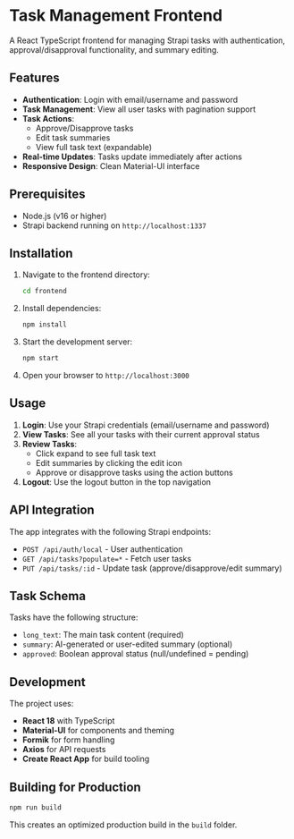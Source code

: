 # Task Management Frontend

A React TypeScript frontend for managing Strapi tasks with authentication, approval/disapproval functionality, and summary editing.

## Features

- **Authentication**: Login with email/username and password
- **Task Management**: View all user tasks with pagination support
- **Task Actions**: 
  - Approve/Disapprove tasks
  - Edit task summaries
  - View full task text (expandable)
- **Real-time Updates**: Tasks update immediately after actions
- **Responsive Design**: Clean Material-UI interface

## Prerequisites

- Node.js (v16 or higher)
- Strapi backend running on `http://localhost:1337`

## Installation

1. Navigate to the frontend directory:
   ```bash
   cd frontend
   ```

2. Install dependencies:
   ```bash
   npm install
   ```

3. Start the development server:
   ```bash
   npm start
   ```

4. Open your browser to `http://localhost:3000`

## Usage

1. **Login**: Use your Strapi credentials (email/username and password)
2. **View Tasks**: See all your tasks with their current approval status
3. **Review Tasks**: 
   - Click expand to see full task text
   - Edit summaries by clicking the edit icon
   - Approve or disapprove tasks using the action buttons
4. **Logout**: Use the logout button in the top navigation

## API Integration

The app integrates with the following Strapi endpoints:

- `POST /api/auth/local` - User authentication
- `GET /api/tasks?populate=*` - Fetch user tasks
- `PUT /api/tasks/:id` - Update task (approve/disapprove/edit summary)

## Task Schema

Tasks have the following structure:
- `long_text`: The main task content (required)
- `summary`: AI-generated or user-edited summary (optional)
- `approved`: Boolean approval status (null/undefined = pending)

## Development

The project uses:
- **React 18** with TypeScript
- **Material-UI** for components and theming
- **Formik** for form handling
- **Axios** for API requests
- **Create React App** for build tooling

## Building for Production

```bash
npm run build
```

This creates an optimized production build in the `build` folder.